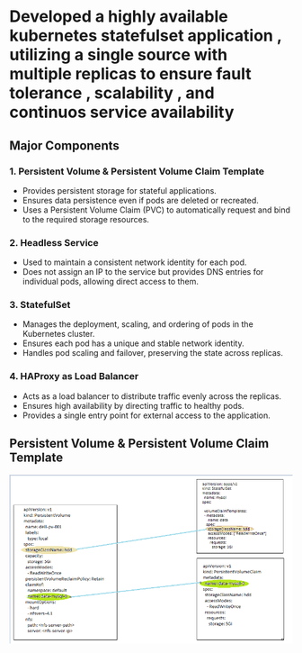# Developed a highly available kubernetes statefulset application , utilizing a single source with multiple replicas to ensure fault tolerance , scalability , and continuos service availability

## Major Components

### 1. Persistent Volume & Persistent Volume Claim Template
- Provides persistent storage for stateful applications.
- Ensures data persistence even if pods are deleted or recreated.
- Uses a Persistent Volume Claim (PVC) to automatically request and bind to the required storage resources.

### 2. Headless Service
- Used to maintain a consistent network identity for each pod.
- Does not assign an IP to the service but provides DNS entries for individual pods, allowing direct access to them.

### 3. StatefulSet
- Manages the deployment, scaling, and ordering of pods in the Kubernetes cluster.
- Ensures each pod has a unique and stable network identity.
- Handles pod scaling and failover, preserving the state across replicas.

### 4. HAProxy as Load Balancer
- Acts as a load balancer to distribute traffic evenly across the replicas.
- Ensures high availability by directing traffic to healthy pods.
- Provides a single entry point for external access to the application.

## Persistent Volume & Persistent Volume Claim Template
![Architecture Diagram](./assets/volume/pv.png)
